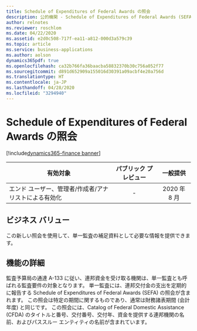 ```yaml
---
title: Schedule of Expenditures of Federal Awards の照会
description: 公的機関 - Schedule of Expenditures of Federal Awards (SEFA) の照会には、選択した期間の Federal Domestic Assistance のカタログ (CFDA) のタイトルと番号、アワード番号、アワード年、資金を提供する連邦機関の名前、およびパススルー エンティティの名前が含まれます。
author: relnotes
ms.reviewer: roschlom
ms.date: 04/22/2020
ms.assetid: e2d0c508-717f-ea11-a812-000d3a579c39
ms.topic: article
ms.service: business-applications
ms.author: aolson
dynamics365pdf: true
ms.openlocfilehash: ca32b766fa36baacba58832370b30c756a052f77
ms.sourcegitcommit: d891d652909a155016d30391a09acbf4e20a756d
ms.translationtype: HT
ms.contentlocale: ja-JP
ms.lasthandoff: 04/28/2020
ms.locfileid: "3294940"
---
```

# <a name="schedule-of-expenditures-of-federal-awards-inquiry"></a>Schedule of Expenditures of Federal Awards の照会
[!include[dynamics365-finance banner](../includes/dynamics365-finance.md)]

| 有効対象    |  パブリック プレビュー | 一般提供 | 
| ---------- | :----------: |:----------: |
|エンド ユーザー、管理者/作成者/アナリストによる有効化|-| 2020 年 8 月|


## <a name="business-value"></a>ビジネス バリュー
<!-- bv start -->
この新しい照会を使用して、単一監査の補足資料として必要な情報を提供できます。
<!-- bv end -->



## <a name="feature-details"></a>機能の詳細
<!--feature detail start -->
監査予算局の通達 A-133 に従い、連邦資金を受け取る機関は、単一監査とも呼ばれる監査要件の対象となります。 単一監査には、連邦交付金の支出を定期的に報告する Schedule of Expenditures of Federal Awards (SEFA) の照会が含まれます。 この照会は特定の期間に関するものであり、通常は財務諸表期間 (会計年度) と同じです。  この照会には、Catalog of Federal Domestic Assistance (CFDA) のタイトルと番号、交付番号、交付年、資金を提供する連邦機関の名前、およびパススルー エンティティの名前が含まれています。

<!--feature detail end -->









